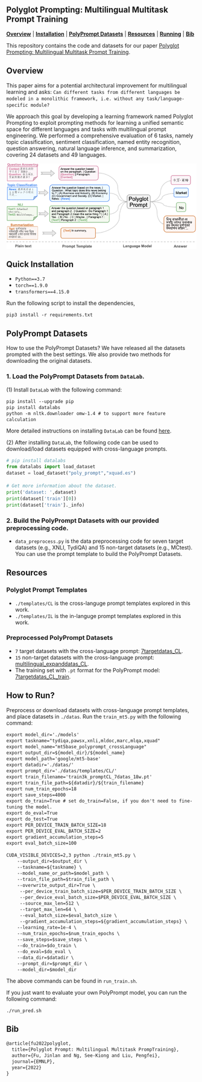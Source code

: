 ## Polyglot Prompting: Multilingual Multitask Prompt Training
[**Overview**](https://hub.fastgit.org/neulab/SpanNER#overview) | 
[**Installation**](https://hub.fastgit.org/neulab/SpanNER#how-to-run) |
[**PolyPrompt Datasets**](https://hub.fastgit.org/neulab/SpanNER#demo) | 
[**Resources**](https://hub.fastgit.org/neulab/SpanNER#overview) | 
[**Running**](https://hub.fastgit.org/neulab/SpanNER#how-to-run) |
[**Bib**](https://hub.fastgit.org/neulab/SpanNER#bib)


This repository contains the code and datasets for our paper [Polyglot Prompting: Multilingual Multitask Prompt Training](https://arxiv.org/pdf/2204.14264.pdf).

## Overview
This paper aims for a potential architectural improvement for multilingual learning and asks: `Can different tasks from different languages be modeled in a monolithic framework, i.e. without any task/language-specific module? `

We approach this goal by developing a learning framework named Polyglot Prompting to exploit prompting methods for learning a unified semantic space for different languages and tasks with multilingual prompt engineering.
We performed a comprehensive evaluation of $6$ tasks, namely topic classification, sentiment classification, named entity recognition, question answering, natural language inference, and summarization, covering $24$ datasets and $49$ languages.  

<div  align="center">
 <img src="pic/polyprompt_frame.png" width = "700" alt="d" align=center />
</div>



## Quick Installation

- `Python==3.7`
- `torch==1.9.0`
- `transformers==4.15.0`

Run the following script to install the dependencies,
```
pip3 install -r requirements.txt
```


## PolyPrompt Datasets

How to use the PolyPrompt Datasets?
We have released all the datasets prompted with the best settings. We also provide two methods for downloading the original datasets.

### 1. Load the PolyPrompt Datasets from `DataLab`.

(1) Install `DataLab` with the following command:

```
pip install --upgrade pip
pip install datalabs
python -m nltk.downloader omw-1.4 # to support more feature calculation
```

More detailed instructions on installing `DataLab` can be found [here](https://github.com/ExpressAI/DataLab).


(2) After installing `DataLab`, the following code can be used to download/load datasets equipped with cross-language prompts.


```python
# pip install datalabs
from datalabs import load_dataset
dataset = load_dataset("poly_prompt","xquad.es")

# Get more information about the dataset.
print('dataset: ',dataset)
print(dataset['train'][0])
print(dataset['train']._info)
```
 
### 2. Build the PolyPrompt Datasets with our provided preprocessing code.

- `data_preprocess.py` is the data preprocessing code for seven target datasets (e.g., XNLI, TydiQA) and 15 non-target datasets (e.g., MCtest). You can use the prompt template to build the PolyPrompt Datasets.



## Resources

### Polyglot Prompt Templates
- `./templates/CL` is the cross-languge prompt templates explored in this work.
- `./templates/IL` is the in-languge prompt templates explored in this work.

### Preprocessed PolyPrompt Datasets
-  `7` target datasets with the cross-language prompt: [7targetdatas_CL](https://drive.google.com/file/d/19-87LAn-cSZnLhltBp2hEMkHDQIwKC3b/view?usp=share_link).
-  `15` non-target datasets with the cross-language prompt: [multilingual_expanddatas_CL](https://drive.google.com/file/d/1IrG6iCncyVO3l5dRvfJE4ifblafGhyg9/view?usp=sharing).
- The training set with `.pt` format for the PolyPrompt model: [7targetdatas_CL_train](https://drive.google.com/file/d/1NagSJf6f-cYk4Y7AOHWcsLU0laBZyccO/view?usp=share_link).


## How to Run?

Preprocess or download datasets with cross-language prompt templates, and place datasets in `./datas`.
Run the `train_mt5.py` with the following command:
```
export model_dir='./models'
export taskname="tydiqa,pawsx,xnli,mldoc,marc,mlqa,xquad"
export model_name="mt5base_polyprompt_crossLanguage"
export output_dir=${model_dir}/${model_name}
export model_path='google/mt5-base'
export datadir='./datas/'
export prompt_dir='./datas/templates/CL/'
export train_filename='train3k_promptCL_7datas_18w.pt'
export train_file_path=${datadir}/${train_filename}
export num_train_epochs=18
export save_steps=4000
export do_train=True # set do_train=False, if you don't need to fine-tuning the model.
export do_eval=True
export do_test=True
export PER_DEVICE_TRAIN_BATCH_SIZE=18
export PER_DEVICE_EVAL_BATCH_SIZE=2
export gradient_accumulation_steps=5
export eval_batch_size=100

CUDA_VISIBLE_DEVICES=2,3 python ./train_mt5.py \
    --output_dir=$output_dir \
    --taskname=${taskname} \
    --model_name_or_path=$model_path \
    --train_file_path=$train_file_path \
    --overwrite_output_dir=True \
     --per_device_train_batch_size=$PER_DEVICE_TRAIN_BATCH_SIZE \
     --per_device_eval_batch_size=$PER_DEVICE_EVAL_BATCH_SIZE \
     --source_max_len=512 \
     --target_max_len=64 \
     --eval_batch_size=$eval_batch_size \
     --gradient_accumulation_steps=${gradient_accumulation_steps} \
    --learning_rate=1e-4 \
    --num_train_epochs=$num_train_epochs \
    --save_steps=$save_steps \
    --do_train=$do_train \
    --do_eval=$do_eval \
    --data_dir=$datadir \
    --prompt_dir=$prompt_dir \
    --model_dir=$model_dir
```

The above commands can be found in `run_train.sh`.



If you just want to evaluate your own PolyPrompt model, you can run the following command:
```
./run_pred.sh
```



## Bib

```
@article{fu2022polyglot,
  title={Polyglot Prompt: Multilingual Multitask PrompTraining},
  author={Fu, Jinlan and Ng, See-Kiong and Liu, Pengfei},
  journal={EMNLP},
  year={2022}
}
```










